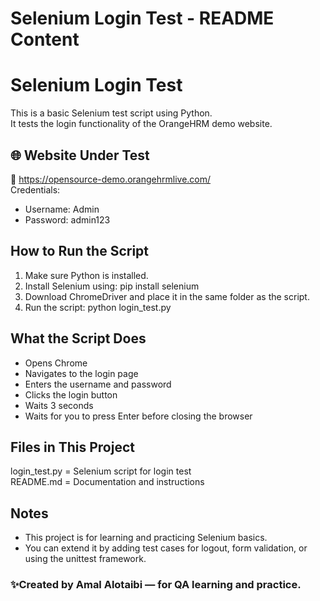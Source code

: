 # Selenium Login Test - README Content

# Selenium Login Test

This is a basic Selenium test script using Python.  
It tests the login functionality of the OrangeHRM demo website.

## 🌐 Website Under Test

🔗 https://opensource-demo.orangehrmlive.com/  
Credentials:

- Username: Admin
- Password: admin123

## How to Run the Script

1. Make sure Python is installed.
2. Install Selenium using:
   pip install selenium
3. Download ChromeDriver and place it in the same folder as the script.
4. Run the script:
   python login_test.py

## What the Script Does

- Opens Chrome
- Navigates to the login page
- Enters the username and password
- Clicks the login button
- Waits 3 seconds
- Waits for you to press Enter before closing the browser

## Files in This Project

login_test.py = Selenium script for login test  
README.md = Documentation and instructions

## Notes

- This project is for learning and practicing Selenium basics.
- You can extend it by adding test cases for logout, form validation, or using the unittest framework.

### ✨Created by Amal Alotaibi — for QA learning and practice.
